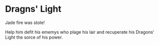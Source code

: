# Dragns' Light

Jade fire was stole!

Help him defit his ememys who plage his lair and recuperate his Dragons' Light the sorce of his power.
